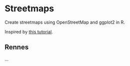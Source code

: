 # Streetmaps

Create streetmaps using OpenStreetMap and ggplot2 in R.

Inspired by [this tutorial](https://ggplot2tutor.com/streetmaps/streetmaps/).

## Rennes

...
